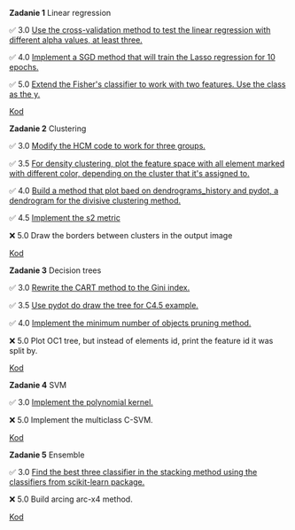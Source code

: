 **Zadanie 1** Linear regression

:white_check_mark: 3.0  [Use the cross-validation method to test the linear regression with different alpha values, at least three.](https://github.com/rtsncs/ml/commit/6adff334082f59545a40840a7f0993797b5f1f50)

:white_check_mark: 4.0  [Implement a SGD method that will train the Lasso regression for 10 epochs.](https://github.com/rtsncs/ml/commit/6adff334082f59545a40840a7f0993797b5f1f50)

:white_check_mark: 5.0  [Extend the Fisher's classifier to work with two features. Use the class as the y.](https://github.com/rtsncs/ml/commit/6adff334082f59545a40840a7f0993797b5f1f50)

[Kod](https://github.com/rtsncs/ml/tree/master/1_linear)

**Zadanie 2** Clustering

:white_check_mark: 3.0 [Modify the HCM code to work for three groups.](https://github.com/rtsncs/ml/commit/3980a48650b24b57b17920b593893a9509fc32fa)

:white_check_mark: 3.5 [For density clustering, plot the feature space with all element marked with different color, depending on the cluster that it's assigned to.](https://github.com/rtsncs/ml/commit/3980a48650b24b57b17920b593893a9509fc32fa)

:white_check_mark: 4.0 [Build a method that plot baed on dendrograms_history and pydot, a dendrogram for the divisive clustering method.](https://github.com/rtsncs/ml/commit/3980a48650b24b57b17920b593893a9509fc32fa)

:white_check_mark: 4.5 [Implement the s2 metric](https://github.com/rtsncs/ml/commit/3980a48650b24b57b17920b593893a9509fc32fa)

:x: 5.0 Draw the borders between clusters in the output image

[Kod](https://github.com/rtsncs/ml/tree/master/2_clustering)


**Zadanie 3** Decision trees

:white_check_mark: 3.0 [Rewrite the CART method to the Gini index.](https://github.com/rtsncs/ml/commit/c4cb81e61124f34c8e449e8e048c6cf3bf854b26)

:white_check_mark: 3.5 [Use pydot do draw the tree for C4.5 example.](https://github.com/rtsncs/ml/commit/c4cb81e61124f34c8e449e8e048c6cf3bf854b26)

:white_check_mark: 4.0 [Implement the minimum number of objects pruning method.](https://github.com/rtsncs/ml/commit/c4cb81e61124f34c8e449e8e048c6cf3bf854b26)

:x: 5.0 Plot OC1 tree, but instead of elements id, print the feature id it was split by.

[Kod](https://github.com/rtsncs/ml/tree/master/3_decision_trees)

**Zadanie 4** SVM

:white_check_mark: 3.0 [Implement the polynomial kernel.](https://github.com/rtsncs/ml/commit/df1fb34e505729743cf4e8899e6fa4397c0953d0)

:x: 5.0 Implement the multiclass C-SVM.

[Kod](https://github.com/rtsncs/ml/tree/master/4_svm)

**Zadanie 5** Ensemble

:white_check_mark: 3.0 [Find the best three classifier in the stacking method using the classifiers from scikit-learn package.](https://github.com/rtsncs/ml/commit/74b900f9dcb445fe01fa641356152315a51fc8ac)

:x: 5.0 Build arcing arc-x4 method.

[Kod](https://github.com/rtsncs/ml/tree/master/5_ensemble)
